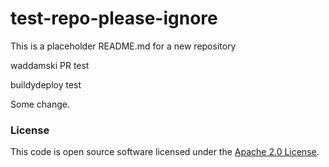 
# test-repo-please-ignore

This is a placeholder README.md for a new repository

waddamski PR test

buildydeploy test

Some change.

### License

This code is open source software licensed under the [Apache 2.0 License]("http://www.apache.org/licenses/LICENSE-2.0.html").
